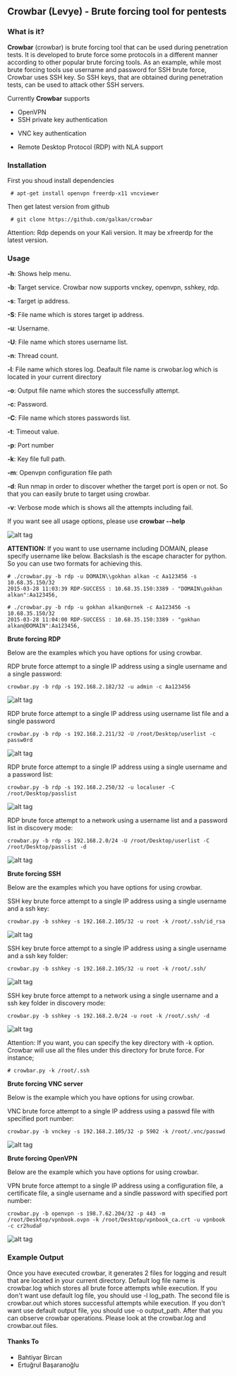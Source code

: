 ## Crowbar (Levye) - Brute forcing tool for pentests
 

### What is it?

**Crowbar** (crowbar) is brute forcing tool that can be used during penetration tests. It is developed to brute force some protocols in a different manner according to other popular brute forcing tools. As an example, while most brute forcing tools use username and password for SSH brute force, Crowbar uses SSH key. So SSH keys, that are obtained during penetration tests, can be used to attack other SSH servers. 

Currently **Crowbar** supports  
- OpenVPN
- SSH private key authentication
+ VNC key authentication
* Remote Desktop Protocol (RDP) with NLA support

### Installation

First you shoud install dependencies
```
 # apt-get install openvpn freerdp-x11 vncviewer
```

Then get latest version from github  
```
 # git clone https://github.com/galkan/crowbar 
```

Attention: Rdp depends on your Kali version. It may be xfreerdp for the latest version.

### Usage

**-h**: Shows help menu.

**-b**: Target service. Crowbar now supports vnckey, openvpn, sshkey, rdp.

**-s**: Target ip address.

**-S**: File name which is stores target ip address.

**-u**: Username.

**-U**: File name which stores username list.

**-n**: Thread count.

**-l**: File name which stores log. Deafault file name is crwobar.log which is located in your current directory

**-o**: Output file name which stores the successfully attempt.

**-c**: Password.

**-C**: File name which stores passwords list.

**-t**: Timeout value.

**-p**: Port number 

**-k**: Key file full path. 

**-m**: Openvpn configuration file path

**-d**: Run nmap in order to discover whether the target port is open or not. So that you can easily brute to target using crowbar. 

**-v**: Verbose mode which is shows all the attempts including fail.


If you want see all usage options, please use **crowbar --help** 

![alt tag](https://raw.githubusercontent.com/galkan/crowbar/master/images/crowbar-parola-dosyasi.jpg) 

**ATTENTION:** If you want to use username including DOMAIN, please specify username like below. Backslash is the escape character for python. So you can use two formats for achieving this.

```
# ./crowbar.py -b rdp -u DOMAIN\\gokhan alkan -c Aa123456 -s 10.68.35.150/32 
2015-03-28 11:03:39 RDP-SUCCESS : 10.68.35.150:3389 - "DOMAIN\gokhan alkan":Aa123456,
```

```
# ./crowbar.py -b rdp -u gokhan alkan@ornek -c Aa123456 -s 10.68.35.150/32 
2015-03-28 11:04:00 RDP-SUCCESS : 10.68.35.150:3389 - "gokhan alkan@DOMAIN":Aa123456,
```


**Brute forcing RDP**  

Below are the examples which you have options for using crowbar. 

RDP brute force attempt to a single IP address using a single username and a single password:

```
crowbar.py -b rdp -s 192.168.2.182/32 -u admin -c Aa123456
```
![alt tag](https://raw.githubusercontent.com/galkan/crowbar/master/images/crowbar-rdp.jpg)


RDP brute force attempt to a single IP address using username list file and a single password

```
crowbar.py -b rdp -s 192.168.2.211/32 -U /root/Desktop/userlist -c passw0rd
```
![alt tag](https://raw.githubusercontent.com/galkan/crowbar/master/images/crowvar-rdp-dosya.jpg)


RDP brute force attempt to a single IP address using a single username and a password list:
```
crowbar.py -b rdp -s 192.168.2.250/32 -u localuser -C /root/Desktop/passlist
```
![alt tag](https://raw.githubusercontent.com/galkan/crowbar/master/images/crowvar-rdp-dosya2.jpg)


RDP brute force attempt to a network using a username list and a password list in discovery mode:
```
crowbar.py -b rdp -s 192.168.2.0/24 -U /root/Desktop/userlist -C /root/Desktop/passlist -d
```
![alt tag](https://raw.githubusercontent.com/galkan/crowbar/master/images/crowvar-rdp-kadi-parola-dosya.jpg)


**Brute forcing SSH**  

Below are the examples which you have options for using crowbar.


SSH key brute force attempt to a single IP address using a single username and a ssh key:

```
crowbar.py -b sshkey -s 192.168.2.105/32 -u root -k /root/.ssh/id_rsa
```
![alt tag](https://raw.githubusercontent.com/galkan/crowbar/master/images/crowbar-ssh1.jpg)


SSH key brute force attempt to a single IP address using a single username and a ssh key folder:
```
crowbar.py -b sshkey -s 192.168.2.105/32 -u root -k /root/.ssh/
```
![alt tag](https://raw.githubusercontent.com/galkan/crowbar/master/images/crowbar-ssh2.jpg)


SSH key brute force attempt to a network using a single username and a ssh key folder in discovery mode:
```
crowbar.py -b sshkey -s 192.168.2.0/24 -u root -k /root/.ssh/ -d
```
![alt tag](https://raw.githubusercontent.com/galkan/crowbar/master/images/crowbar-ssh3.jpg)

Attention: If you want, you can specify the key directory with -k option. Crowbar will use all the files under this directory for brute force. For instance;

``# crowbar.py -k /root/.ssh``


**Brute forcing VNC server**  

Below is the example which you have options for using crowbar.

VNC brute force attempt to a single IP address using a passwd file with specified port number:

```
crowbar.py -b vnckey -s 192.168.2.105/32 -p 5902 -k /root/.vnc/passwd 
```
![alt tag](https://raw.githubusercontent.com/galkan/crowbar/master/images/crowbar-vnc.jpg)


**Brute forcing OpenVPN**  

Below are the example which you have options for using crowbar.

VPN brute force attempt to a single IP address using a configuration file, a certificate file, a single username and a sindle password with specified port number:

```
crowbar.py -b openvpn -s 198.7.62.204/32 -p 443 -m /root/Desktop/vpnbook.ovpn -k /root/Desktop/vpnbook_ca.crt -u vpnbook -c cr2hudaF
```
![alt tag](https://raw.githubusercontent.com/galkan/crowbar/master/images/crowbar-vpn.jpg)


### Example Output

Once you have executed crowbar, it generates 2 files for logging and result that are located in your current directory. Default log file name is crowbar.log which stores all brute force attempts while execution. If you don't want use default log file, you should use -l log_path. The second file is crowbar.out which stores successful attempts while execution. If you don't want use default output file, you should use -o output_path. After that you can observe crowbar operations. Please look at the crowbar.log and crowbar.out files. 

#### Thanks To
 
 - Bahtiyar Bircan
 - Ertuğrul Başaranoğlu
